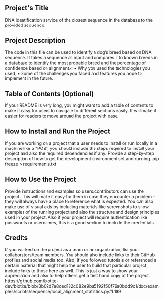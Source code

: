 
## Project's Title
<p>DNA identification service of the closest sequence in the database to the provided sequence.</p>

## Project Description
<p>The code in this file can be used to identify a dog’s breed based on DNA sequence.
It takes a sequence as input and compares it to known breeds in a database to identify the most probable breed and the percentage of confidence based on alignment.<
•	Why you used the technologies you used,
•	Some of the challenges you faced and features you hope to implement in the future.</p>

## Table of Contents (Optional)
<p>If your README is very long, you might want to add a table of contents to make it easy for users to navigate to different sections easily. It will make it easier for readers to move around the project with ease.</p>

## How to Install and Run the Project
<p>If you are working on a project that a user needs to install or run locally in a machine like a "POS", you should include the steps required to install your project and also the required dependencies if any.
Provide a step-by-step description of how to get the development environment set and running.
pip freeze > requirements.txt </p>

## How to Use the Project
<p> Provide instructions and examples so users/contributors can use the project. This will make it easy for them in case they encounter a problem – they will always have a place to reference what is expected.
You can also make use of visual aids by including materials like screenshots to show examples of the running project and also the structure and design principles used in your project.
Also if your project will require authentication like passwords or usernames, this is a good section to include the credentials. </p>

## Credits
<p> If you worked on the project as a team or an organization, list your collaborators/team members. You should also include links to their GitHub profiles and social media too.
Also, if you followed tutorials or referenced a certain material that might help the user to build that particular project, include links to those here as well.
This is just a way to show your appreciation and also to help others get a first hand copy of the project. 
https://github.com/biotite-dev/biotite/blob/3b02d7e8ced182c082e9ba5192f50f79a0bdd9c1/doc/examples/scripts/sequence/local_alignment_statistics.py#L199</p>
